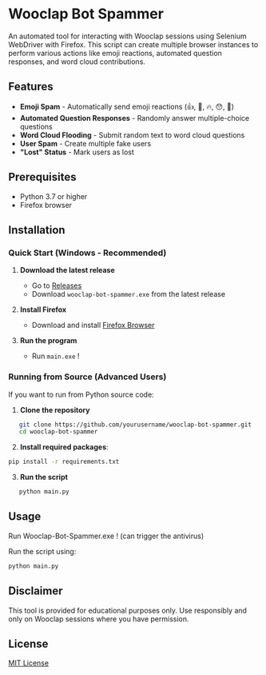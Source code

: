 # Wooclap Bot Spammer

An automated tool for interacting with Wooclap sessions using Selenium WebDriver with Firefox. This script can create multiple browser instances to perform various actions like emoji reactions, automated question responses, and word cloud contributions.

## Features

- **Emoji Spam** - Automatically send emoji reactions (👍, 💙, 🔥, 😯, 🎉)
- **Automated Question Responses** - Randomly answer multiple-choice questions
- **Word Cloud Flooding** - Submit random text to word cloud questions
- **User Spam** - Create multiple fake users
- **"Lost" Status** - Mark users as lost

## Prerequisites

- Python 3.7 or higher
- Firefox browser

## Installation

### Quick Start (Windows - Recommended)

1. **Download the latest release**
   - Go to [Releases](https://github.com/Rudiak01/wooclap-bot-spammer/releases)
   - Download `wooclap-bot-spammer.exe` from the latest release

2. **Install Firefox**
   - Download and install [Firefox Browser](https://www.mozilla.org/firefox/)

3. **Run the program**
   - Run `main.exe` !

### Running from Source (Advanced Users)

If you want to run from Python source code:

1. **Clone the repository**

```bash
   git clone https://github.com/yourusername/wooclap-bot-spammer.git
   cd wooclap-bot-spammer
```

2. **Install required packages**:
```bash
pip install -r requirements.txt
```

3. **Run the script**
```bash
   python main.py
```

## Usage

Run Wooclap-Bot-Spammer.exe ! (can trigger the antivirus)

Run the script using:
```bash
python main.py
```

## Disclaimer

This tool is provided for educational purposes only. Use responsibly and only on Wooclap sessions where you have permission.

## License

[MIT License](LICENSE)